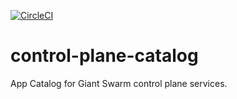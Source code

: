 [![CircleCI](https://circleci.com/gh/giantswarm/control-plane-catalog.svg?style=shield)](https://circleci.com/gh/giantswarm/control-plane-catalog)

# control-plane-catalog

App Catalog for Giant Swarm control plane services.
